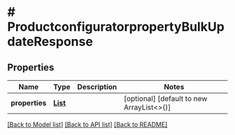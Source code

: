 # # ProductconfiguratorpropertyBulkUpdateResponse


## Properties 


Name | Type | Description | Notes
------------ | ------------- | ------------- | -------------
**properties**| [**List<ProductconfiguratorpropertyEntity>**](ProductconfiguratorpropertyEntity.md) |   | [optional] [default to new ArrayList<>()]


[[Back to Model list]](../../README.md#models) [[Back to API list]](../../README.md#endpoints) [[Back to README]](../../README.md)

